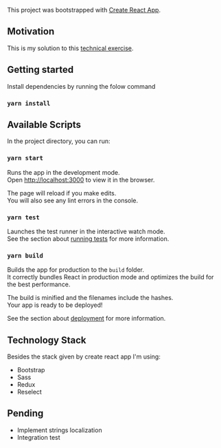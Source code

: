 This project was bootstrapped with [Create React App](https://github.com/facebook/create-react-app).

## Motivation

This is my solution to this [technical exercise](https://github.com/diegosarlinga/football-player-finder/blob/master/docs/Ejercicio%20Front%20ssr%20y%20sr.pdf). 

## Getting started

Install dependencies by running the folow command

### `yarn install`

## Available Scripts

In the project directory, you can run:

### `yarn start`

Runs the app in the development mode.<br />
Open [http://localhost:3000](http://localhost:3000) to view it in the browser.

The page will reload if you make edits.<br />
You will also see any lint errors in the console.

### `yarn test`

Launches the test runner in the interactive watch mode.<br />
See the section about [running tests](https://facebook.github.io/create-react-app/docs/running-tests) for more information.

### `yarn build`

Builds the app for production to the `build` folder.<br />
It correctly bundles React in production mode and optimizes the build for the best performance.

The build is minified and the filenames include the hashes.<br />
Your app is ready to be deployed!

See the section about [deployment](https://facebook.github.io/create-react-app/docs/deployment) for more information.

## Technology Stack

Besides the stack given by create react app I'm using:

- Bootstrap
- Sass
- Redux
- Reselect

## Pending

- Implement strings localization
- Integration test
